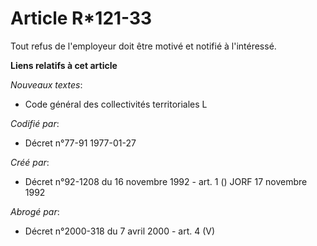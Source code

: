 # Article R*121-33

Tout refus de l'employeur doit être motivé et notifié à l'intéressé.

**Liens relatifs à cet article**

_Nouveaux textes_:

  - Code général des collectivités territoriales L

_Codifié par_:

  - Décret n°77-91 1977-01-27

_Créé par_:

  - Décret n°92-1208 du 16 novembre 1992 - art. 1 () JORF 17 novembre 1992

_Abrogé par_:

  - Décret n°2000-318 du 7 avril 2000 - art. 4 (V)
